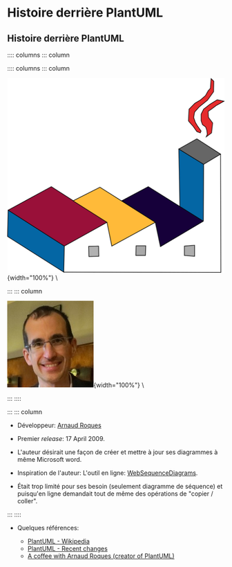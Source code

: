 
# Histoire derrière PlantUML

## Histoire derrière PlantUML

:::: columns
::: column

:::: columns
::: column

![PlantUML Logo](./img/plantuml.png){width="100%"} \

:::
::: column

![[Arnaud Roques]](./img/arnaud-roques.jpg){width="100%"} \

:::
::::


:::
::: column

 -  Développeur: [Arnaud Roques]

 -  Premier *release*: 17 April 2009.

 -  L'auteur désirait une façon de créer et mettre à jour ses diagrammes à même
    Microsoft word.

 -  Inspiration de l'auteur: L'outil en ligne: [WebSequenceDiagrams].

 -  Était trop limité pour ses besoin (seulement diagramme de séquence) et
    puisqu'en ligne demandait tout de même des opérations de "copier / coller".

:::
::::

 -  Quelques références:

     -  [PlantUML - Wikipedia]
     -  [PlantUML - Recent changes]
     -  [A coffee with Arnaud Roques (creator of PlantUML)]


[Arnaud Roques]: https://www.linkedin.com/in/arnaudroques/
[WebSequenceDiagrams]: https://www.websequencediagrams.com/
[PlantUML - Wikipedia]: https://en.wikipedia.org/wiki/PlantUML
[PlantUML - Recent changes]: https://plantuml.com/changes
[A coffee with Arnaud Roques (creator of PlantUML)]: https://modeling-languages.com/interview-plantuml/
